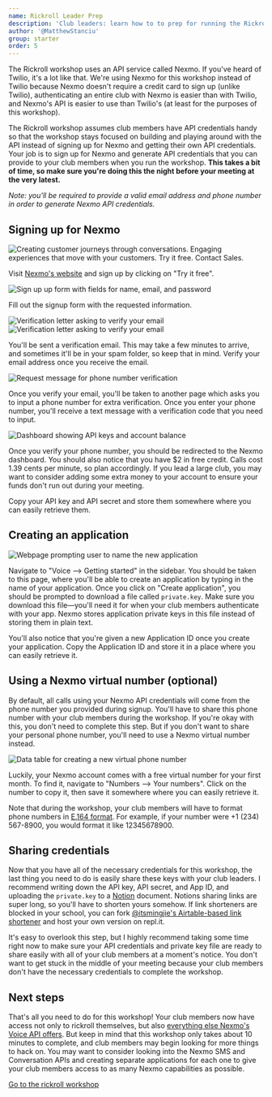 ```yaml
---
name: Rickroll Leader Prep
description: 'Club leaders: learn how to to prep for running the Rickroll workshop in a club meeting'
author: '@MatthewStanciu'
group: starter
order: 5
---
```


The Rickroll workshop uses an API service called Nexmo. If you've heard of Twilio, it's a lot like that. We're using Nexmo for this workshop instead of Twilio because Nexmo doesn't require a credit card to sign up (unlike Twilio), authenticating an entire club with Nexmo is easier than with Twilio, and Nexmo's API is easier to use than Twilio's (at least for the purposes of this workshop).

The Rickroll workshop assumes club members have API credentials handy so that the workshop stays focused on building and playing around with the API instead of signing up for Nexmo and getting their own API credentials. Your job is to sign up for Nexmo and generate API credentials that you can provide to your club members when you run the workshop. **This takes a bit of time, so make sure you're doing this the night before your meeting at the very latest.**

_Note: you'll be required to provide a valid email address and phone number in order to generate Nexmo API credentials._

## Signing up for Nexmo

![Creating customer journeys through conversations. Engaging experiences that move with your customers. Try it free. Contact Sales.](img/nexmo.png)

Visit [Nexmo's website](https://nexmo.com) and sign up by clicking on "Try it free".

![Sign up up form with fields for name, email, and password](img/signup.png)

Fill out the signup form with the requested information.

![Verification letter asking to verify your email](img/email-verify-notification.png)
![Verification letter asking to verify your email](img/email-verify-email.png)

You'll be sent a verification email. This may take a few minutes to arrive, and sometimes it'll be in your spam folder, so keep that in mind. Verify your email address once you receive the email.

![Request message for phone number verification](img/phone-verification.png)

Once you verify your email, you'll be taken to another page which asks you to input a phone number for extra verification. Once you enter your phone number, you'll receive a text message with a verification code that you need to input.

![Dashboard showing API keys and account balance](img/dashboard.png)

Once you verify your phone number, you should be redirected to the Nexmo dashboard. You should also notice that you have $2 in free credit. Calls cost 1.39 cents per minute, so plan accordingly. If you lead a large club, you may want to consider adding some extra money to your account to ensure your funds don't run out during your meeting.

Copy your API key and API secret and store them somewhere where you can easily retrieve them.

## Creating an application

![Webpage prompting user to name the new application](img/voice.png)

Navigate to "Voice –> Getting started" in the sidebar. You should be taken to this page, where you'll be able to create an application by typing in the name of your application. Once you click on "Create application", you should be prompted to download a file called `private.key`. Make sure you download this file—you'll need it for when your club members authenticate with your app. Nexmo stores application private keys in this file instead of storing them in plain text.

You'll also notice that you're given a new Application ID once you create your application. Copy the Application ID and store it in a place where you can easily retrieve it.

## Using a Nexmo virtual number (optional)

By default, all calls using your Nexmo API credentials will come from the phone number you provided during signup. You'll have to share this phone number with your club members during the workshop. If you're okay with this, you don't need to complete this step. But if you don't want to share your personal phone number, you'll need to use a Nexmo virtual number instead.

![Data table for creating a new virtual phone number](img/number.png)

Luckily, your Nexmo account comes with a free virtual number for your first month. To find it, navigate to "Numbers –> Your numbers". Click on the number to copy it, then save it somewhere where you can easily retrieve it.

Note that during the workshop, your club members will have to format phone numbers in [E.164 format](https://www.twilio.com/docs/glossary/what-e164). For example, if your number were +1 (234) 567-8900, you would format it like 12345678900.

## Sharing credentials

Now that you have all of the necessary credentials for this workshop, the last thing you need to do is easily share these keys with your club leaders. I recommend writing down the API key, API secret, and App ID, and uploading the `private.key` to a [Notion](https://notion.so) document. Notions sharing links are super long, so you'll have to shorten yours somehow. If link shorteners are blocked in your school, you can fork [@itsmingjie's Airtable-based link shortener](https://github.com/itsmingjie/abls) and host your own version on repl.it.

It's easy to overlook this step, but I highly recommend taking some time right now to make sure your API credentials and private key file are ready to share easily with all of your club members at a moment's notice. You don't want to get stuck in the middle of your meeting because your club members don't have the necessary credentials to complete the workshop.

## Next steps

That's all you need to do for this workshop! Your club members now have access not only to rickroll themselves, but also [everything else Nexmo's Voice API offers](https://developer.nexmo.com/voice/voice-api/ncco-reference#stream). But keep in mind that this workshop only takes about 10 minutes to complete, and club members may begin looking for more things to hack on. You may want to consider looking into the Nexmo SMS and Conversation APIs and creating separate applications for each one to give your club members access to as many Nexmo capabilities as possible.

[Go to the rickroll workshop](https://workshops.hackclub.com/preview/rick-roll/rick_roll)
